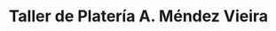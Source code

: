 ---
title: "Taller de Platería A. Méndez Vieira"
url: /tamames/taller-de-plateria-a-mendez-vieira/
shop: Schmuck
---